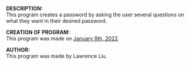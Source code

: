 <b>DESCRIPTION:</b>
</br>
This program creates a password by asking the user several questions 
on what they want in their desired password.

<b>CREATION OF PROGRAM:</b>
</br>
This program was made on <u>January 8th, 2022</u>.

<b>AUTHOR:</b>
</br>
This program was made by Lawrence Liu.
